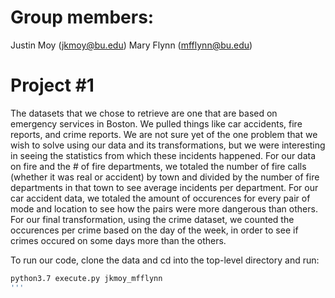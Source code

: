 # Group members:
Justin Moy (jkmoy@bu.edu)
Mary Flynn (mfflynn@bu.edu)

# Project #1

The datasets that we chose to retrieve are one that are based on emergency services in Boston. We pulled things like car accidents, fire reports, and crime reports. We are not sure yet of the one problem that we wish to solve using our data and its transformations, but we were interesting in seeing the statistics from which these incidents happened. For our data on fire and the # of fire departments, we totaled the number of fire calls (whether it was real or accident) by town and divided by the number of fire departments in that town to see average incidents per department. For our car accident data, we totaled the amount of occurences for every pair of mode and location to see how the pairs were more dangerous than others. For our final transformation, using the crime dataset, we counted the occurences per crime based on the day of the week, in order to see if crimes occured on some days more than the others.

To run our code, clone the data and cd into the top-level directory and run:
```bash
python3.7 execute.py jkmoy_mfflynn
'''
